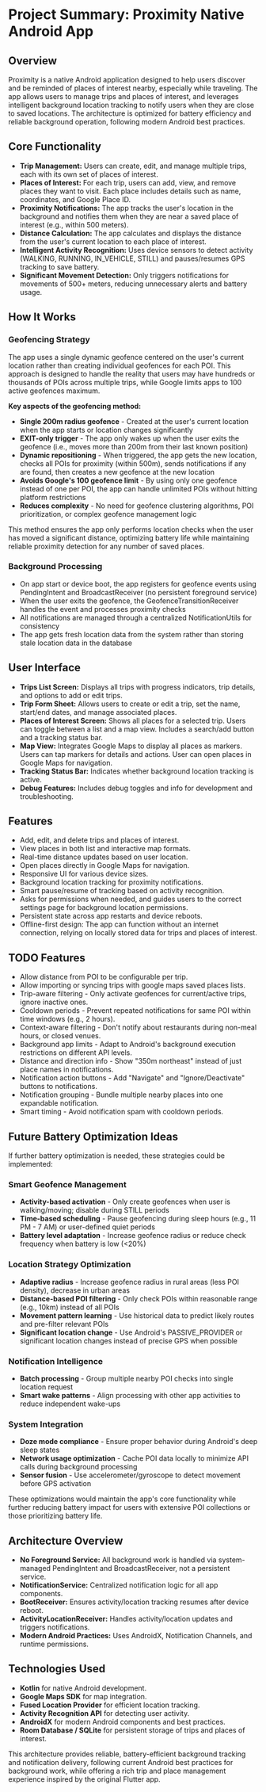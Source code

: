 # Project Summary: Proximity Native Android App

## Overview
Proximity is a native Android application designed to help users discover and be reminded of places of interest nearby, especially while traveling. The app allows users to manage trips and places of interest, and leverages intelligent background location tracking to notify users when they are close to saved locations. The architecture is optimized for battery efficiency and reliable background operation, following modern Android best practices.

## Core Functionality
- **Trip Management:** Users can create, edit, and manage multiple trips, each with its own set of places of interest.
- **Places of Interest:** For each trip, users can add, view, and remove places they want to visit. Each place includes details such as name, coordinates, and Google Place ID.
- **Proximity Notifications:** The app tracks the user's location in the background and notifies them when they are near a saved place of interest (e.g., within 500 meters).
- **Distance Calculation:** The app calculates and displays the distance from the user's current location to each place of interest.
- **Intelligent Activity Recognition:** Uses device sensors to detect activity (WALKING, RUNNING, IN_VEHICLE, STILL) and pauses/resumes GPS tracking to save battery.
- **Significant Movement Detection:** Only triggers notifications for movements of 500+ meters, reducing unnecessary alerts and battery usage.

## How It Works

### Geofencing Strategy
The app uses a single dynamic geofence centered on the user's current location rather than creating individual geofences for each POI. This approach is designed to handle the reality that users may have hundreds or thousands of POIs across multiple trips, while Google limits apps to 100 active geofences maximum.

**Key aspects of the geofencing method:**
- **Single 200m radius geofence** - Created at the user's current location when the app starts or location changes significantly
- **EXIT-only trigger** - The app only wakes up when the user exits the geofence (i.e., moves more than 200m from their last known position)
- **Dynamic repositioning** - When triggered, the app gets the new location, checks all POIs for proximity (within 500m), sends notifications if any are found, then creates a new geofence at the new location
- **Avoids Google's 100 geofence limit** - By using only one geofence instead of one per POI, the app can handle unlimited POIs without hitting platform restrictions
- **Reduces complexity** - No need for geofence clustering algorithms, POI prioritization, or complex geofence management logic

This method ensures the app only performs location checks when the user has moved a significant distance, optimizing battery life while maintaining reliable proximity detection for any number of saved places.

### Background Processing
- On app start or device boot, the app registers for geofence events using PendingIntent and BroadcastReceiver (no persistent foreground service)
- When the user exits the geofence, the GeofenceTransitionReceiver handles the event and processes proximity checks
- All notifications are managed through a centralized NotificationUtils for consistency
- The app gets fresh location data from the system rather than storing stale location data in the database

## User Interface
- **Trips List Screen:** Displays all trips with progress indicators, trip details, and options to add or edit trips.
- **Trip Form Sheet:** Allows users to create or edit a trip, set the name, start/end dates, and manage associated places.
- **Places of Interest Screen:** Shows all places for a selected trip. Users can toggle between a list and a map view. Includes a search/add button and a tracking status bar.
- **Map View:** Integrates Google Maps to display all places as markers. Users can tap markers for details and actions.
                User can open places in Google Maps for navigation.
- **Tracking Status Bar:** Indicates whether background location tracking is active.
- **Debug Features:** Includes debug toggles and info for development and troubleshooting.

## Features
- Add, edit, and delete trips and places of interest.
- View places in both list and interactive map formats.
- Real-time distance updates based on user location.
- Open places directly in Google Maps for navigation.
- Responsive UI for various device sizes.
- Background location tracking for proximity notifications.
- Smart pause/resume of tracking based on activity recognition.
- Asks for permissions when needed, and guides users to the correct settings page for background location permissions.
- Persistent state across app restarts and device reboots.
- Offline-first design: The app can function without an internet connection, relying on locally stored data for trips and places of interest.

## TODO Features
- Allow distance from POI to be configurable per trip.
- Allow importing or syncing trips with google maps saved places lists.
- Trip-aware filtering - Only activate geofences for current/active trips, ignore inactive ones.
- Cooldown periods - Prevent repeated notifications for same POI within time windows (e.g., 2 hours).
- Context-aware filtering - Don't notify about restaurants during non-meal hours, or closed venues.
- Background app limits - Adapt to Android's background execution restrictions on different API levels.
- Distance and direction info - Show "350m northeast" instead of just place names in notifications.
- Notification action buttons - Add "Navigate" and "Ignore/Deactivate" buttons to notifications.
- Notification grouping - Bundle multiple nearby places into one expandable notification.
- Smart timing - Avoid notification spam with cooldown periods.

## Future Battery Optimization Ideas
If further battery optimization is needed, these strategies could be implemented:

### Smart Geofence Management
- **Activity-based activation** - Only create geofences when user is walking/moving; disable during STILL periods
- **Time-based scheduling** - Pause geofencing during sleep hours (e.g., 11 PM - 7 AM) or user-defined quiet periods
- **Battery level adaptation** - Increase geofence radius or reduce check frequency when battery is low (<20%)

### Location Strategy Optimization
- **Adaptive radius** - Increase geofence radius in rural areas (less POI density), decrease in urban areas
- **Distance-based POI filtering** - Only check POIs within reasonable range (e.g., 10km) instead of all POIs
- **Movement pattern learning** - Use historical data to predict likely routes and pre-filter relevant POIs
- **Significant location change** - Use Android's PASSIVE_PROVIDER or significant location changes instead of precise GPS when possible

### Notification Intelligence
- **Batch processing** - Group multiple nearby POI checks into single location request
- **Smart wake patterns** - Align processing with other app activities to reduce independent wake-ups

### System Integration
- **Doze mode compliance** - Ensure proper behavior during Android's deep sleep states
- **Network usage optimization** - Cache POI data locally to minimize API calls during background processing
- **Sensor fusion** - Use accelerometer/gyroscope to detect movement before GPS activation

These optimizations would maintain the app's core functionality while further reducing battery impact for users with extensive POI collections or those prioritizing battery life.

## Architecture Overview
- **No Foreground Service:** All background work is handled via system-managed PendingIntent and BroadcastReceiver, not a persistent service.
- **NotificationService:** Centralized notification logic for all app components.
- **BootReceiver:** Ensures activity/location tracking resumes after device reboot.
- **ActivityLocationReceiver:** Handles activity/location updates and triggers notifications.
- **Modern Android Practices:** Uses AndroidX, Notification Channels, and runtime permissions.

## Technologies Used
- **Kotlin** for native Android development.
- **Google Maps SDK** for map integration.
- **Fused Location Provider** for efficient location tracking.
- **Activity Recognition API** for detecting user activity.
- **AndroidX** for modern Android components and best practices.
- **Room Database / SQLite** for persistent storage of trips and places of interest.

This architecture provides reliable, battery-efficient background tracking and notification delivery, following current Android best practices for background work, while offering a rich trip and place management experience inspired by the original Flutter app.
